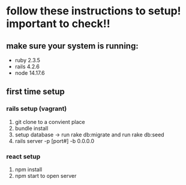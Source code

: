 # follow these instructions to setup! important to check!!
## make sure your system is running:
- ruby 2.3.5
- rails 4.2.6
- node 14.17.6

## first time setup
### rails setup (vagrant)
1. git clone to a convient place
2. bundle install
3. setup database -> run rake db:migrate and run rake db:seed
4. rails server -p [port#] -b 0.0.0.0

### react setup
1. npm install
2. npm start to open server

